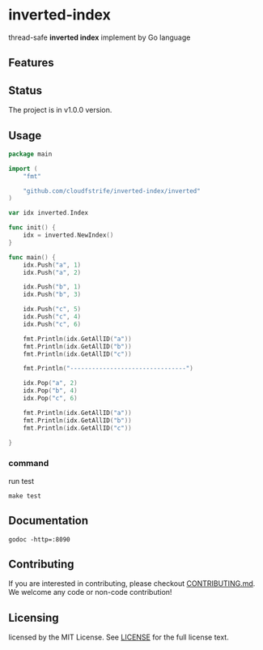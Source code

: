 # inverted-index

thread-safe **inverted index** implement by Go language

## Features

## Status

The project is in v1.0.0 version.

## Usage

```go
package main

import (
	"fmt"

	"github.com/cloudfstrife/inverted-index/inverted"
)

var idx inverted.Index

func init() {
	idx = inverted.NewIndex()
}

func main() {
	idx.Push("a", 1)
	idx.Push("a", 2)

	idx.Push("b", 1)
	idx.Push("b", 3)

	idx.Push("c", 5)
	idx.Push("c", 4)
	idx.Push("c", 6)

	fmt.Println(idx.GetAllID("a"))
	fmt.Println(idx.GetAllID("b"))
	fmt.Println(idx.GetAllID("c"))

	fmt.Println("--------------------------------")

	idx.Pop("a", 2)
	idx.Pop("b", 4)
	idx.Pop("c", 6)

	fmt.Println(idx.GetAllID("a"))
	fmt.Println(idx.GetAllID("b"))
	fmt.Println(idx.GetAllID("c"))

}
```

### command

run test

```
make test
```

## Documentation

```
godoc -http=:8090
```

## Contributing

If you are interested in contributing, please checkout [CONTRIBUTING.md](./CONTRIBUTING.md).
We welcome any code or non-code contribution!

## Licensing

licensed by the MIT License. See [LICENSE](./LICENSE) for the full license text.
